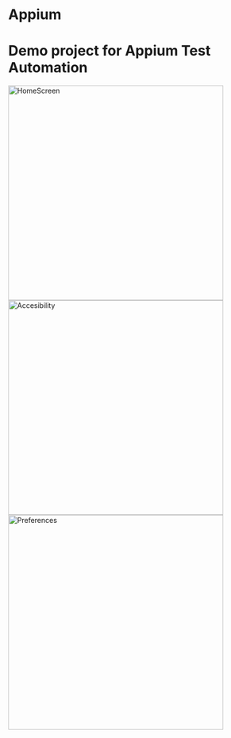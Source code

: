 # Appium
# Demo project for Appium Test Automation
<img width="433" alt="HomeScreen" src="https://github.com/user-attachments/assets/9efa44f2-2029-468e-8481-87d97a9a3fe3" />
<img width="433" alt="Accesibility" src="https://github.com/user-attachments/assets/10bfc89f-6c8a-44d2-b029-03df6aad4ebc" />
<img width="433" alt="Preferences" src="https://github.com/user-attachments/assets/4dbf2421-f847-48bd-9a6d-b95b77f0c77c" />
